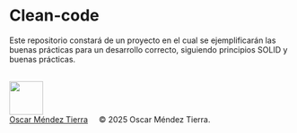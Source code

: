# Clean-code
Este repositorio constará de un proyecto en el cual se ejemplificarán las buenas prácticas para un desarrollo correcto, siguiendo principios SOLID y buenas prácticas.

<br><img src="https://blog.waalaxy.com/wp-content/uploads/2021/01/1-2.png.webp" width="60" /><br>
[Oscar Méndez Tierra](https://es.linkedin.com/in/oscarmendez87)&nbsp;&nbsp;&nbsp;&nbsp;&nbsp;© 2025 Oscar Méndez Tierra.
